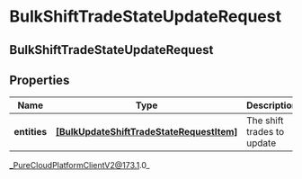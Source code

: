 # BulkShiftTradeStateUpdateRequest

## BulkShiftTradeStateUpdateRequest

## Properties

|Name | Type | Description | Notes|
|------------ | ------------- | ------------- | -------------|
| **entities** | [**[BulkUpdateShiftTradeStateRequestItem]**]([BulkUpdateShiftTradeStateRequestItem]) | The shift trades to update | |



_PureCloudPlatformClientV2@173.1.0_
